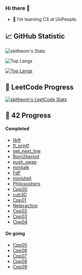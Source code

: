 ### Hi there 🐻

- 🌱 I’m learning CS at UoPeople.

## 📈 GitHub Statistic
![skitheom's Stats](https://github-readme-stats.vercel.app/api?username=skitheom&theme=tokyonight&show_icons=true&hide_border=true&count_private=true)

![Top Langs](https://github-readme-stats.vercel.app/api/top-langs/?username=skitheom&layout=compact)

[![Top Langs](https://github-readme-stats.vercel.app/api/top-langs/?username=skitheom&layout=donut)](https://github.com/anuraghazra/github-readme-stats)

## 🚀 LeetCode Progress
[![skitheom's LeetCode Stats](https://leetcard.jacoblin.cool/skith?theme=unicorn&font=ABeeZee&ext=heatmap)](https://github.com/skitheom/leetcode)

## 💫 42 Progress
#### Completed
- [libft](https://github.com/skitheom/libft)
- [ft_printf](https://github.com/skitheom/ft_printf)
- [get_next_line](https://github.com/skitheom/get_next_line)
- [Born2beroot](https://github.com/skitheom/born2beroot)
- [push_swap](https://github.com/skitheom/push_swap)
- [minitalk](https://github.com/skitheom/minitalk)
- [FdF](https://github.com/skitheom/FdF)
- [minishell](https://github.com/kose-yusuke/minishell)
- [Philosophers](https://github.com/skitheom/Philosophers)
- [Cpp00](https://github.com/skitheom/Cpp00)
- [cub3D](https://github.com/kose-yusuke/Cub3D)
- [Cpp01](https://github.com/skitheom/Cpp01)
- [Netpractice](https://github.com/skitheom/Netpractice)
- [Cpp02](https://github.com/skitheom/Cpp02)
- [Cpp03](https://github.com/skitheom/Cpp03)
- [Cpp04](https://github.com/skitheom/Cpp04)
#### On going
- [Cpp05](https://github.com/skitheom/Cpp05)
- [Cpp06](https://github.com/skitheom/Cpp06)
- [Cpp07](https://github.com/skitheom/Cpp07)
- [Cpp08](https://github.com/skitheom/Cpp08)
- [Cpp09](https://github.com/skitheom/Cpp09)
